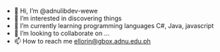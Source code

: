 - 👋 Hi, I’m @adnulibdev-wewe
- 👀 I’m interested in discovering things
- 🌱 I’m currently learning programming languages C#, Java, javascript
- 💞️ I’m looking to collaborate on ...
- 📫 How to reach me ellorin@gbox.adnu.edu.ph
<!---
adnulibdev-wewe/adnulibdev-wewe is a ✨ special ✨ repository because its `README.md` (this file) appears on your GitHub profile.
You can click the Preview link to take a look at your changes.
--->
